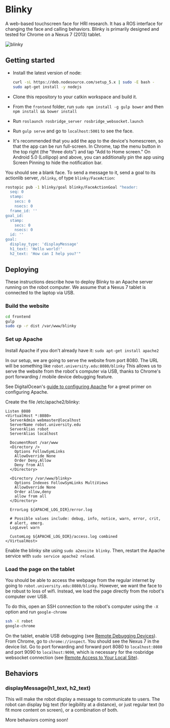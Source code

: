 # Blinky
A web-based touchscreen face for HRI research.
It has a ROS interface for changing the face and calling behaviors.
Blinky is primarily designed and tested for Chrome on a Nexus 7 (2013) tablet.

![blinky](https://cloud.githubusercontent.com/assets/1175286/12600875/baf9204c-c451-11e5-98f5-7fbaa8b57a9e.png)

## Getting started
- Install the latest version of node:

  ```bash
  curl -sL https://deb.nodesource.com/setup_5.x | sudo -E bash -
  sudo apt-get install -y nodejs
  ```
- Clone this repository to your catkin workspace and build it.
- From the `frontend` folder, run `sudo npm install -g gulp bower` and then `npm install && bower install`
- Run `roslaunch rosbridge_server rosbridge_websocket.launch`
- Run `gulp serve` and go to `localhost:5001` to see the face.
- It's recommended that you add the app to the device's homescreen, so that the app can be run full-screen.
  In Chrome, tap the menu button in the top right (the "three dots") and tap "Add to Home screen."
  On Android 5.0 (Lollipop) and above, you can additionally pin the app using Screen Pinning to hide the notification bar.

You should see a blank face.
To send a message to it, send a goal to its actionlib server, `/blinky`, of type `blinky/FaceAction`:
```bash
rostopic pub -1 blinky/goal blinky/FaceActionGoal "header:
  seq: 0
  stamp:
    secs: 0
    nsecs: 0
  frame_id: ''
goal_id:
  stamp:
    secs: 0
    nsecs: 0
  id: ''
goal:
  display_type: 'displayMessage'
  h1_text: 'Hello world!'
  h2_text: 'How can I help you?'"
```

## Deploying

These instructions describe how to deploy Blinky to an Apache server running on the robot computer.
We assume that a Nexus 7 tablet is connected to the laptop via USB.

### Build the website
```bash
cd frontend
gulp
sudo cp -r dist /var/www/blinky
```

### Set up Apache
Install Apache if you don't already have it: `sudo apt-get install apache2`

In our setup, we are going to serve the website from port 8080.
The URL will be something like `robot.university.edu:8080/blinky`
This allows us to serve the website from the robot's computer via USB, thanks to Chrome's port forwarding / mobile device debugging feature.

See DigitalOcean's [guide to configuring Apache](https://www.digitalocean.com/community/tutorials/how-to-configure-the-apache-web-server-on-an-ubuntu-or-debian-vps) for a great primer on configuring Apache.

Create the file /etc/apache2/blinky:
```ApacheConf
Listen 8080
<VirtualHost *:8080>
  ServerAdmin webmaster@localhost
  ServerName robot.university.edu
  ServerAlias robot
  ServerAlias localhost

  DocumentRoot /var/www
  <Directory />
    Options FollowSymLinks
    AllowOverride None
    Order Deny,Allow
    Deny from All
  </Directory>

  <Directory /var/www/blinky>
    Options Indexes FollowSymLinks MultiViews
    AllowOverride None
    Order allow,deny
    allow from all
  </Directory>

  ErrorLog ${APACHE_LOG_DIR}/error.log

  # Possible values include: debug, info, notice, warn, error, crit,
  # alert, emerg.
  LogLevel warn

  CustomLog ${APACHE_LOG_DIR}/access.log combined
</VirtualHost>
```

Enable the blinky site using `sudo a2ensite blinky`.
Then, restart the Apache service with `sudo service apache2 reload`.

### Load the page on the tablet
You should be able to access the webpage from the regular internet by going to `robot.university.edu:8080/blinky`.
However, we want the face to be robust to loss of wifi.
Instead, we load the page directly from the robot's computer over USB.

To do this, open an SSH connection to the robot's computer using the `-X` option and run `google-chrome`
```bash
ssh -X robot
google-chrome
```

On the tablet, enable USB debugging (see [Remote Debugging Devices](https://developers.google.com/web/tools/chrome-devtools/debug/remote-debugging/remote-debugging?hl=en)).
From Chrome, go to `chrome://inspect`.
You should see the Nexus 7 in the device list.
Go to port forwarding and forward port 8080 to `localhost:8080` and port 9090 to `localhost:9090`, which is necessary for the rosbridge websocket connection (see [Remote Access to Your Local Site](https://developers.google.com/web/tools/chrome-devtools/debug/remote-debugging/local-server?hl=en)).

## Behaviors
### displayMessage(h1_text, h2_text)
This will make the robot display a message to communicate to users.
The robot can display big text (for legibility at a distance), or just regular text (to fit more content on screen), or a combination of both.

More behaviors coming soon!
